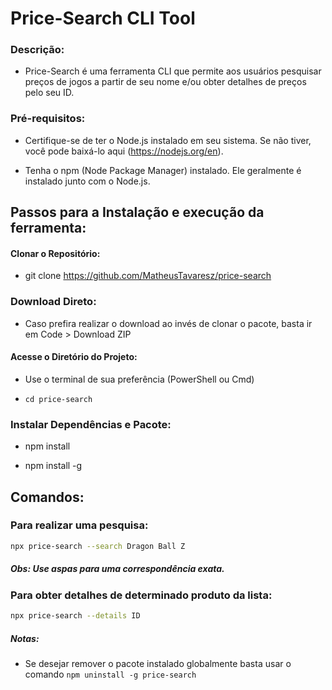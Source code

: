 # Price-Search CLI Tool

### Descrição:

- Price-Search é uma ferramenta CLI que permite aos usuários pesquisar preços de jogos a partir de seu nome e/ou obter detalhes de preços pelo seu ID.

### Pré-requisitos:

- Certifique-se de ter o Node.js instalado em seu sistema. Se não tiver, você pode baixá-lo aqui (https://nodejs.org/en). 

- Tenha o npm (Node Package Manager) instalado. Ele geralmente é instalado junto com o Node.js.

## Passos para a Instalação e execução da ferramenta:

#### Clonar o Repositório:

- git clone https://github.com/MatheusTavaresz/price-search

### Download Direto:

- Caso prefira realizar o download ao invés de clonar o pacote, basta ir em Code > Download ZIP

#### Acesse o Diretório do Projeto:

* Use o terminal de sua preferência (PowerShell ou Cmd)

- `cd price-search`

### Instalar Dependências e Pacote:

- npm install
  
- npm install -g

## Comandos:

### Para realizar uma pesquisa:

```sh
npx price-search --search Dragon Ball Z 
```

##### Obs: Use aspas para uma correspondência exata. 

### Para obter detalhes de determinado produto da lista:

```sh
npx price-search --details ID
```

##### Notas:

- Se desejar remover o pacote instalado globalmente basta usar o comando `npm uninstall -g price-search`



